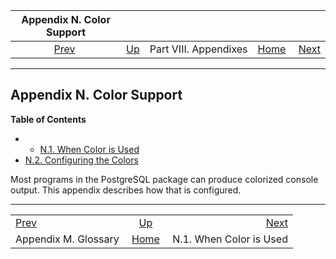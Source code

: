 

|           Appendix N. Color Support           |                                               |                       |                                                       |                                                    |
| :-------------------------------------------: | :-------------------------------------------- | :-------------------: | ----------------------------------------------------: | -------------------------------------------------: |
| [Prev](glossary.html "Appendix M. Glossary")  | [Up](appendixes.html "Part VIII. Appendixes") | Part VIII. Appendixes | [Home](index.html "PostgreSQL 17devel Documentation") |  [Next](color-when.html "N.1. When Color is Used") |

***

## Appendix N. Color Support

**Table of Contents**

  * *   [N.1. When Color is Used](color-when.html)
  * [N.2. Configuring the Colors](color-which.html)

Most programs in the PostgreSQL package can produce colorized console output. This appendix describes how that is configured.

***

|                                               |                                                       |                                                    |
| :-------------------------------------------- | :---------------------------------------------------: | -------------------------------------------------: |
| [Prev](glossary.html "Appendix M. Glossary")  |     [Up](appendixes.html "Part VIII. Appendixes")     |  [Next](color-when.html "N.1. When Color is Used") |
| Appendix M. Glossary                          | [Home](index.html "PostgreSQL 17devel Documentation") |                            N.1. When Color is Used |

